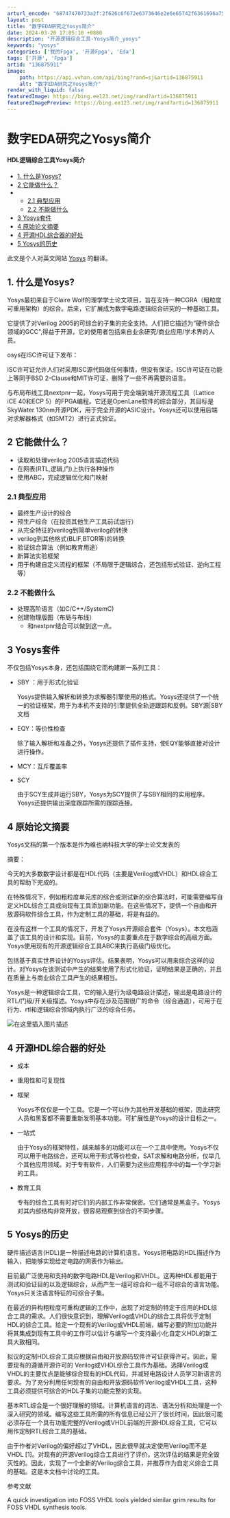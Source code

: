 ```yaml
---
arturl_encode: "68747470733a2f:2f626c6f672e6373646e2e6e65742f6361696a756e67616e2f:61727469636c652f64657461696c732f313336383735393131"
layout: post
title: "数字EDA研究之Yosys简介"
date: 2024-03-20 17:05:10 +0800
description: "开源逻辑综合工具-Yosys简介_yosys"
keywords: "yosys"
categories: ['我的Fpga', '开源Fpga', 'Eda']
tags: ['开源', 'Fpga']
artid: "136875911"
image:
    path: https://api.vvhan.com/api/bing?rand=sj&artid=136875911
    alt: "数字EDA研究之Yosys简介"
render_with_liquid: false
featuredImage: https://bing.ee123.net/img/rand?artid=136875911
featuredImagePreview: https://bing.ee123.net/img/rand?artid=136875911
---
```


# 数字EDA研究之Yosys简介

#### HDL逻辑综合工具Yosys简介

* [1. 什么是Yosys?](#1_Yosys_3)
* [2 它能做什么？](#2__9)
* + [2.1 典型应用](#21__14)
  + [2.2 不能做什么](#22__23)
* [3 Yosys套件](#3_Yosys_28)
* [4 原始论文摘要](#4__38)
* [4 开源HDL综合器的好处](#4_HDL_48)
* [5 Yosys的历史](#5_Yosys_58)

此文是个人对英文网站
[Yosys](https://yosyshq.readthedocs.io/projects/yosys/en/latest/introduction.html)
的翻译。

## 1. 什么是Yosys?

Yosys最初来自于Claire Wolf的理学学士论文项目，旨在支持一种CGRA（粗粒度可重用架构）的综合。后来，它扩展成为数字电路逻辑综合研究的一种基础工具。
  
它提供了对Verilog 2005的可综合的子集的完全支持。人们把它描述为“硬件综合领域的GCC",得益于开源，它的使用者包括来自业余研究/商业应用/学术界的人员。
  
osys在ISC许可证下发布：
  
ISC许可证允许人们对采用ISC源代码做任何事情，但没有保证。ISC许可证在功能上等同于BSD 2-Clause和MIT许可证，删除了一些不再需要的语言。
  
与布局布线工具nextpnr一起，Yosys可用于完全端到端开源流程工具（Lattice iCE 40和ECP 5）的FPGA编程。它还是OpenLane软件的综合部分，其目标是SkyWater 130nm开源PDK，用于完全开源的ASIC设计。Yosys还可以使用后端对求解器格式（如SMT2）进行正式验证。

## 2 它能做什么？

* 读取和处理verilog 2005语言描述代码
* 在网表(RTL,逻辑,门)上执行各种操作
* 使用ABC，完成逻辑优化和门映射

### 2.1 典型应用

* 最终生产设计的综合
* 预生产综合（在投资其他生产工具前试运行）
* 从完全特征的verilog到简单verilog的转换
* verilog到其他格式(BLIF,BTOR等)的转换
* 验证综合算法（例如教育用途）
* 新算法实验框架
* 用于构建自定义流程的框架（不局限于逻辑综合，还包括形式验证、逆向工程等）

### 2.2 不能做什么

* 处理高阶语言（如C/C++/SystemC)
* 创建物理版图（布局与布线）
  + 和nextpnr结合可以做到这一点。

## 3 Yosys套件

不仅包括Yosys本身，还包括围绕它而构建断一系列工具：

* SBY ：用于形式化验证
    
  Yosys提供输入解析和转换为求解器引擎使用的格式。Yosys还提供了一个统一的验证框架，用于为本机不支持的引擎提供全轨迹跟踪和反例。SBY源|SBY文档
* EQY：等价性检查
    
  除了输入解析和准备之外，Yosys还提供了插件支持，使EQY能够直接对设计进行操作。
* MCY：互斥覆盖率
* SCY
    
  由于SCY生成并运行SBY，Yosys为SCY提供了与SBY相同的实用程序。Yosys还提供输出深度跟踪所需的跟踪连接。

## 4 原始论文摘要

Yosys文档的第一个版本是作为维也纳科技大学的学士论文发表的

摘要：
  
今天的大多数数字设计都是在HDL代码（主要是Verilog或VHDL）和HDL综合工具的帮助下完成的。
  
在特殊情况下，例如粗粒度单元库的综合或测试新的综合算法时，可能需要编写自定义HDL综合工具或向现有工具添加新功能。在这些情况下，提供一个自由和开放源码软件综合工具，作为定制工具的基础，将是有益的。
  
在没有这样一个工具的情况下，开发了Yosys开源综合套件（Yosys）。本文档涵盖了该工具的设计和实现。目前，Yosys的主要重点在于数字综合的高级方面。Yosys使用现有的开源逻辑综合工具ABC来执行高级门级优化。
  
包括基于真实世界设计的Yosys评估。结果表明，Yosys可以用来综合这样的设计。对Yosys在该测试中产生的结果使用了形式化验证，证明结果是正确的，并且在质量上与商业综合工具产生的结果相当。
  
Yosys是一种逻辑综合工具，它的输入是行为级电路设计描述，输出是电路设计的RTL/门级/开关级描述。Yosys中存在涉及范围很广的命令（综合通道），可用于在行为、rtl和逻辑综合领域内执行广泛的综合任务。
  
![在这里插入图片描述](https://i-blog.csdnimg.cn/blog_migrate/045bfb6656283645f2a3607452437668.png)

## 4 开源HDL综合器的好处

* 成本
* 重用性和可复现性
* 框架
    
  Yosys不仅仅是一个工具。它是一个可以作为其他开发基础的框架，因此研究人员和黑客都不需要重新发明基本功能。可扩展性是Yosys的设计目标之一。
* 一站式
    
  由于Yosys的框架特性，越来越多的功能可以在一个工具中使用。Yosys不仅可以用于电路综合，还可以用于形式等价检查，SAT求解和电路分析，仅举几个其他应用领域。对于专有软件，人们需要为这些应用程序中的每一个学习新的工具。
* 教育工具
    
  专有的综合工具有时对它们的内部工作非常保密。它们通常是黑盒子。Yosys对其内部结构非常开放，很容易观察到综合的不同步骤。

## 5 Yosys的历史

硬件描述语言(HDL)是一种描述电路的计算机语言。Yosys把电路的HDL描述作为输入，把能够实现给定电路的网表作为输出。
  
目前最广泛使用和支持的数字电路HDL是Verilog和VHDL。这两种HDL都能用于测试和验证目的以及逻辑综合，从而产生一组可综合和一组不可综合的语言功能。Yosys只关注语言特征的可综合子集。

在最近的异构粗粒度可重构逻辑的工作中，出现了对定制的特定于应用的HDL综合工具的需求。人们很快意识到，理解Verilog或VHDL的综合工具将优于定制HDL的综合工具。给定一个现有的Verilog或VHDL前端，编写必要的附加功能并将其集成到现有工具中的工作可以估计与编写一个支持最小化自定义HDL的新工具大致相同。
  
拟议的定制HDL综合工具应根据自由和开放源码软件许可证获得许可。因此，需要现有的遵循开源许可的 Verilog或VHDL综合工具作为基础。选择Verilog或VHDL的主要优点是能够综合现有的HDL代码，并减轻电路设计人员学习新语言的要求。为了充分利用任何现有的自由和开放源码软件Verilog或VHDL工具，这种工具必须提供可综合的HDL子集的功能完整的实现。

基本RTL综合是一个很好理解的领域。计算机语言的词法、语法分析和处理是一个深入研究的领域。编写这些工具所需的所有信息已经公开了很长时间，因此很可能必须存在一个具有功能完整的Verilog或VHDL前端的开源HDL综合工具，它可以用作定制RTL综合工具的基础。

由于作者对Verilog的偏好超过了VHDL，因此很早就决定使用Verilog而不是VHDL [1]。对现有的开源Verilog综合工具进行了评价。这次评估的结果是完全毁灭性的。因此，实现了一个全新的Verilog综合工具，并推荐作为自定义综合工具的基础。这是本文档中讨论的工具。

参考文献
  
A quick investigation into FOSS VHDL tools yielded similar grim results for FOSS VHDL synthesis tools.